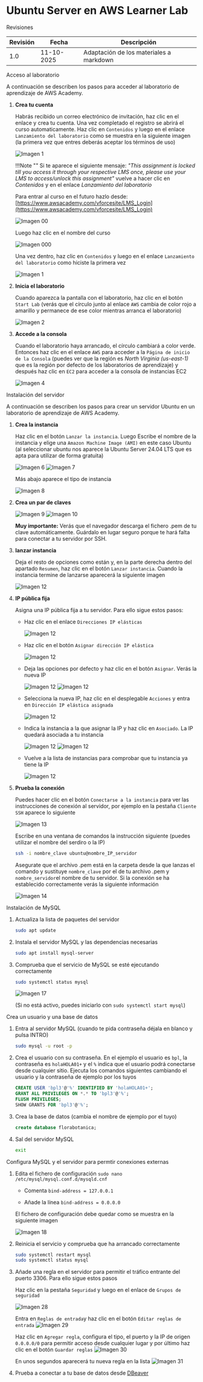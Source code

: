 # Ubuntu Server en AWS Learner Lab

<span class="mi_h3">Revisiones</span>

|Revisión | Fecha| Descripción|
|---------|------|-------------|
|1.0 | 11-10-2025 | Adaptación de los materiales a markdown|


<span class="mi_h3">Acceso al laboratorio</span>

A continuación se describen los pasos para acceder al laboratorio de aprendizaje de AWS Academy.

1. **Crea tu cuenta**

    Habrás recibido un correo electrónico de invitación, haz clic en el enlace y crea tu cuenta. Una vez completado el registro se abrirá el curso automaticamente. Haz clic en `Contenidos` y luego en el enlace `Lanzamiento del laboratorio` como se muestra en la siguiente imagen (la primera vez que entres deberás aceptar los términos de uso)

    ![Imagen 1](img/AWS/imagen_001.jpg)

    !!!Note ""
        Si te aparece el siguiente mensaje: *"This assignment is locked till you access it through your respective LMS once, please use your LMS to access/unlock this assignment"* vuelve a hacer clic en *Contenidos* y en el enlace *Lanzamiento del laboratorio*

    Para entrar al curso en el futuro hazlo desde: [https://www.awsacademy.com/vforcesite/LMS_Login](https://www.awsacademy.com/vforcesite/LMS_Login)

    ![Imagen 00](img/AWS/imagen_00r.jpg)

    Luego haz clic en el nombre del curso

    ![Imagen 000](img/AWS/imagen_000.jpg)
    
    Una vez dentro, haz clic en `Contenidos` y luego en el enlace `Lanzamiento del laboratorio` como hiciste la primera vez

    ![Imagen 1](img/AWS/imagen_001.jpg)

    
2. **Inicia el laboratorio**

    Cuando aparezca la pantalla con el laboratorio, haz clic en el botón `Start Lab` (verás que el círculo junto al enlace `AWS` cambia de color rojo a amarillo y permanece de ese color mientras arranca el laboratorio)

    ![Imagen 2](img/AWS/imagen_002.jpg)

3. **Accede a la consola**

    Cuando el laboratorio haya arrancado, el círculo cambiará a color verde. Entonces haz clic en el enlace `AWS` para acceder a la `Página de inicio de la Consola` (puedes ver que la región es *North Virginia (us-east-1)* que es la región por defecto de los laboratorios de aprendizaje) y después haz clic en `EC2` para acceder a la consola de instancias EC2

    ![Imagen 4](img/AWS/imagen_004b.jpg)


<span class="mi_h3">Instalación del servidor</span>

A continuación se describen los pasos para crear un servidor Ubuntu en un laboratorio de aprendizaje de AWS Academy.

1. **Crea la instancia**

    Haz clic en el botón `Lanzar la instancia`. Luego Escribe el nombre de la instancia y elige una `Amazon Machine Image (AMI)` en este caso Ubuntu (al seleccionar ubuntu nos aparece la Ubuntu Server 24.04 LTS que es apta para utilizar de forma gratuita)

    ![Imagen 6](img/AWS/imagen_006.jpg)
    ![Imagen 7](img/AWS/imagen_007.jpg)

    Más abajo aparece el tipo de instancia

    ![Imagen 8](img/AWS/imagen_008.jpg)

2. **Crea un par de claves**

    ![Imagen 9](img/AWS/imagen_009.jpg)
    ![Imagen 10](img/AWS/imagen_010r.jpg)

    <span class="mis_avisos">**Muy importante:** Verás que el navegador descarga el fichero .pem de tu clave automáticamente. Guárdalo en lugar seguro porque te hará falta para conectar a tu servidor por SSH.</span>

3. **lanzar instancia**
 
    Deja el resto de opciones como están y, en la parte derecha dentro del apartado `Resumen`, haz clic en el botón `Lanzar instancia`. Cuando la instancia termine de lanzarse aparecerá la siguiente imagen

    ![Imagen 12](img/AWS/imagen_012.jpg)


4. **IP pública fija**

    Asigna una IP pública fija a tu servidor. Para ello sigue estos pasos:

    - Haz clic en el enlace `Direcciones IP elásticas`
   
      ![Imagen 12](img/AWS/AWS_IP_1.jpg)

    - Haz clic en el botón `Asignar dirección IP elástica`
   
      ![Imagen 12](img/AWS/AWS_IP_2.jpg)

    - Deja las opciones por defecto y haz clic en el botón `Asignar`. Verás la nueva IP
   
      ![Imagen 12](img/AWS/AWS_IP_3.jpg)
      ![Imagen 12](img/AWS/AWS_IP_4.jpg)

   - Selecciona la nueva IP, haz clic en el desplegable `Acciones` y entra en `Dirección IP elástica asignada`

     ![Imagen 12](img/AWS/AWS_IP_5.jpg)

   - Indica la instancia a la que asignar la IP y haz clic en `Asociado`. La IP quedará asociada a tu instancia

     ![Imagen 12](img/AWS/AWS_IP_6.jpg)
     ![Imagen 12](img/AWS/AWS_IP_7.jpg)

   - Vuelve a la lista de instancias para comprobar que tu instancia ya tiene la IP

     ![Imagen 12](img/AWS/AWS_IP_8.jpg)

5. **Prueba la conexión**

    Puedes hacer clic en el botón `Conectarse a la instancia` para ver las instrucciones de conexión al servidor, por ejemplo en la pestaña `Cliente SSH` aparece lo siguiente

    ![Imagen 13](img/AWS/imagen_013.jpg)

    Escribe en una ventana de comandos la instrucción siguiente (puedes utilizar el nombre del serdiro o la IP)

    ```bash
    ssh -i nombre_clave ubuntu@nombre_IP_servidor
    ```
    Asegurate que el archivo .pem está en la carpeta desde la que lanzas el comando y sustituye `nombre_clave` por el de tu archivo .pem y `nombre_servidor`el nombre de tu servidor. Si la conexión se ha establecido correctamente verás la siguiente información

    ![Imagen 14](img/AWS/imagen_014.jpg)



<span class="mi_h3">Instalación de MySQL</span>

1. Actualiza la lista de paquetes del servidor
    ```bash
    sudo apt update
    ```

2. Instala el servidor MySQL y las dependencias necesarias
    ```bash
    sudo apt install mysql-server
    ```

3. Comprueba que el servicio de MySQL se esté ejecutando correctamente
    ```bash
    sudo systemctl status mysql
    ```
    ![Imagen 17](img/AWS/imagen_017.jpg)
    
    (Si no está activo, puedes iniciarlo con `sudo systemctl start mysql`)


<span class="mi_h3">Crea un usuario y una base de datos</span>

1. Entra al servidor MySQL (cuando te pida contraseña déjala en blanco y pulsa INTRO)
    ```bash
    sudo mysql -u root -p 
    ```

2. Crea el usuario con su contraseña. En el ejemplo el usuario es `bpl`, la contraseña es `holaHOLA01+` y el `%` indica que el usuario podrá conectarse desde cualquier sitio. Ejecuta los comandos siguientes cambiando el usuario y la contraseña de ejemplo por los tuyos
    ```sql
    CREATE USER 'bpl3'@'%' IDENTIFIED BY 'holaHOLA01+';
    GRANT ALL PRIVILEGES ON *.* TO 'bpl3'@'%';    
    FLUSH PRIVILEGES;
    SHOW GRANTS FOR 'bpl3'@'%';
    ```

3. Crea la base de datos (cambia el nombre de ejemplo por el tuyo)
    ```sql
    create database florabotanica;
    ```

4. Sal del servidor MySQL
    ```bash
    exit
    ```


<span class="mi_h3">Configura MySQL y el servidor para permtir conexiones externas</span>

1. Edita el fichero de configuración
`sudo nano /etc/mysql/mysql.conf.d/mysqld.cnf`
    - Comenta `bind-address = 127.0.0.1`

    - Añade la línea `bind-address = 0.0.0.0`

    El fichero de configuración debe quedar como se muestra en la siguiente imagen

    ![Imagen 18](img/AWS/imagen_018.jpg)

2. Reinicia el servicio y comprueba que ha arrancado correctamente
    ```bash
    sudo systemctl restart mysql
    sudo systemctl status mysql
    ```

3. Añade una regla en el servidor para permitir el tráfico entrante del puerto 3306. Para ello sigue estos pasos

    Haz clic en la pestaña `Seguridad` y luego en el enlace de `Grupos de seguridad`

    ![Imagen 28](img/AWS/imagen_028.jpg)


    Entra en `Reglas de entrada`y haz clic en el botón `Editar reglas de entrada`
    ![Imagen 29](img/AWS/imagen_029.jpg)
    
    Haz clic en `Agregar regla`, configura el tipo, el puerto y la IP de origen `0.0.0.0/0` para permitir acceso desde cualquier lugar y por último haz clic en el botón `Guardar reglas`
    ![Imagen 30](img/AWS/imagen_030.jpg)

    En unos segundos aparecerá tu nueva regla en la lista
    ![Imagen 31](img/AWS/imagen_031.jpg)


4. Prueba a conectar a tu base de datos desde [DBeaver](dbeaver.html)


<!--
```bash
sudo ufw allow 3306
```
-->



<!--
### ss -tulnp | grep 3306

**antes de habilitar acceso externo**
```
tcp LISTEN 0 151 127.0.0.1:3306 0.0.0.0:*
tcp LISTEN 0 70 127.0.0.1:33060 0.0.0.0:*
```

**después de habilitar acceso externo**
```
tcp LISTEN 0 70 127.0.0.1:33060 0.0.0.0:*
tcp LISTEN 0 151 0.0.0.0:3306 0.0.0.0:*
```
-->




<!-- 

de la instalación de MySQL
3. Ejecuta el script de seguridad para establecer una contraseña de usuario root, eliminar usuarios anónimos y deshabilitar el inicio de sesión remoto del usuario root:
    ```bash
    sudo mysql_secure_installation
    ```
    ![Imagen 15](img/AWS/imagen_015.jpg)
    ![Imagen 16](img/AWS/imagen_016.jpg)

-->

